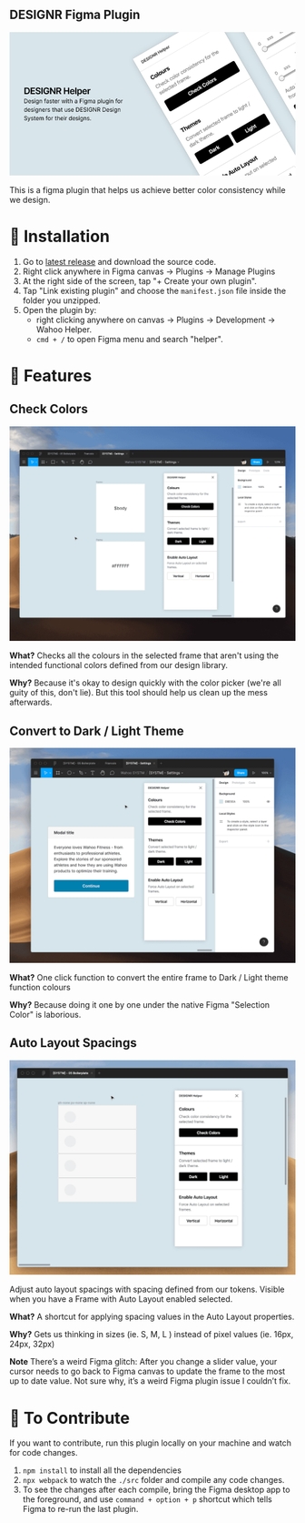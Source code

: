 ## DESIGNR Figma Plugin

![image](./assets/cover.png)

This is a figma plugin that helps us achieve better color consistency while we design.

# 🎁 Installation

1. Go to [latest release](https://github.com/aboutjax/designr-figma-plugin/releases/latest) and download the source code.
2. Right click anywhere in Figma canvas → Plugins → Manage Plugins
3. At the right side of the screen, tap "+ Create your own plugin".
4. Tap "Link existing plugin" and choose the `manifest.json` file inside the folder you unzipped.
5. Open the plugin by:
   - right clicking anywhere on canvas → Plugins → Development → Wahoo Helper.
   - `cmd + /` to open Figma menu and search "helper".

# 🚀 Features

## Check Colors

![color check](./assets/color-check.gif)

**What?** Checks all the colours in the selected frame that aren't using the intended functional colors defined from our design library.

**Why?** Because it's okay to design quickly with the color picker (we're all guity of this, don't lie). But this tool should help us clean up the mess afterwards.

## Convert to Dark / Light Theme

![theme swap](./assets/theme-swap.gif)

**What?** One click function to convert the entire frame to Dark / Light theme function colours

**Why?** Because doing it one by one under the native Figma "Selection Color" is laborious.

## Auto Layout Spacings

![auto layout spacing](./assets/spacing.gif)

Adjust auto layout spacings with spacing defined from our tokens. Visible when you have a Frame with Auto Layout enabled selected.

**What?** A shortcut for applying spacing values in the Auto Layout properties.

**Why?** Gets us thinking in sizes (ie. S, M, L ) instead of pixel values (ie. 16px, 24px, 32px)

**Note** There’s a weird Figma glitch: After you change a slider value, your cursor needs to go back to Figma canvas to update the frame to the most up to date value. Not sure why, it’s a weird Figma plugin issue I couldn’t fix.

# 💬 To Contribute

If you want to contribute, run this plugin locally on your machine and watch for code changes.

1. `npm install` to install all the dependencies
2. `npx webpack` to watch the `./src` folder and compile any code changes.
3. To see the changes after each compile, bring the Figma desktop app to the foreground, and use `command + option + p` shortcut which tells Figma to re-run the last plugin.
